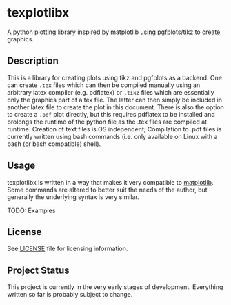 # texplotlibx

A python plotting library inspired by matplotlib using pgfplots/tikz to create graphics.

## Description

This is a library for creating plots using tikz and pgfplots as a backend. One can create `.tex` files which can then be compiled manually using an arbitrary latex compiler (e.g. pdflatex) or `.tikz` files which are essentially only the graphics part of a tex file. The latter can then simply be included in another latex file to create the plot in this document. There is also the option to create a `.pdf` plot directly, but this requires pdflatex to be installed and prolongs the runtime of the python file as the .tex files are compiled at runtime. Creation of text files is OS independent; Compilation to .pdf files is currently written using bash commands (i.e. only available on Linux with a bash (or bash compatible) shell).

## Usage

texplotlibx is written in a way that makes it very compatible to [matplotlib](https://matplotlib.org/). Some commands are altered to better suit the needs of the author, but generally the underlying syntax is very similar.

TODO: Examples

## License

See [LICENSE](LICENSE) file for licensing information.

## Project Status

This project is currently in the very early stages of development. Everything written so far is probably subject to change.
